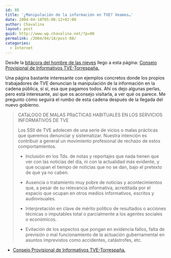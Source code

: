 ```yaml
---
id: 88
title: '¿Manipulación de la información en TVE? Veamos…'
date: 2004-04-18T05:08:12+02:00
author: Chavalina
layout: post
guid: http://www.wp.chavalina.net/?p=88
permalink: /2004/04/18/post-88/
categories:
  - Internet
---
```

Desde la <a href="http://blogia.com/elhombredelasnieves" target="_blank">bitácora del hombre de las nieves</a> llego a esta página: <a href="http://www.cpinformativos.org/" target="_blank">Consejo<br /> Provisional de Informativos TVE-Torrespaña.</a>

Una página bastante interesante con ejemplos concretos donde los propios trabajadores de TVE denuncian la manipulación de la información en la cadena pública, sí sí, esa que pagamos todos. Ahí os dejo algunas perlas, pero está interesante, así que os aconsejo visitarla, a ver qué os parece. Me pregunto cómo seguirá el rumbo de esta cadena después de la llegada del nuevo gobierno.

> CATáLOGO DE MALAS PRáCTICAS HABITUALES EN LOS SERVICIOS INFORMATIVOS DE TVE 
> 
> Los SSII de TVE adolecen de una serie de vicios o malas prácticas que queremos denunciar y sistematizar. Nuestra intención es contribuir a general un movimiento profesional de rechazo de estos comportamientos. 
> 
> * Inclusión en los Tds. de notas y reportajes que nada tienen que ver con las noticias del día, ni con la actualidad más evidente, y que ocupan el tiempo de noticias que no se dan, bajo el pretexto de que ya no caben. 
> 
> * Ausencia o tratamiento muy pobre de noticias y acontecimientos que, a pesar de su relevancia informativa, acreditada por el espacio que ocupan en otros medios informativos, escritos y audiovisuales. 
> 
> * Interpretación en clave de mérito político de resultados o acciones técnicas o imputables total o parcialmente a los agentes sociales o económicos. 
> 
> * Evitación de los aspectos que pongan en evidencia fallos, falta de previsión o mal funcionamiento de la actuación gubernamental en asuntos imprevistos como accidentes, catástrofes, etc.

  * <a href="http://www.cpinformativos.org/" target="_blank">Consejo Provisional de Informativos TVE-Torrespaña.</a>